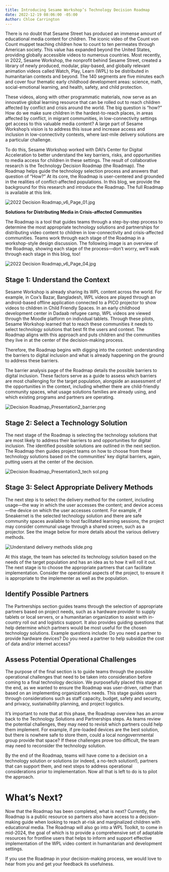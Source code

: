 ```yaml
---
title: Introducing Sesame Workshop’s Technology Decision Roadmap
date: 2022-12-19 08:06:00 -05:00
Author: Chloe Carrington
---
```


There is no doubt that Sesame Street has produced an immense amount of educational media content for children. The iconic video of the Count von Count muppet teaching children how to count to ten permeates through American society. This value has expanded beyond the United States, providing globally accessible videos to numerous countries. Most recently, in 2022, Sesame Workshop, the nonprofit behind Sesame Street, created a library of newly produced, modular, play-based, and globally relevant animation videos called Watch, Play, Learn (WPL) to be distributed in humanitarian contexts and beyond. The 140 segments are five minutes each and cover four thematic early childhood development areas: science, math, social-emotional learning, and health, safety, and child protection.

<!--more-->

These videos, along with other programmatic materials, now serve as an innovative global learning resource that can be rolled out to reach children affected by conflict and crisis around the world. The big question is “how?” How do we make sure children in the hardest-to-reach places, in areas affected by conflict, in migrant communities, in low-connectivity settings get access to this valuable media content? A large part of Sesame Workshop’s vision is to address this issue and increase access and inclusion in low-connectivity contexts, where last-mile delivery solutions are a particular challenge.

To do this, Sesame Workshop worked with DAI’s Center for Digital Acceleration to better understand the key barriers, risks, and opportunities to media access for children in these settings. The result of collaborative research is the Technology Decision Roadmap (the Roadmap). The Roadmap helps guide the technology selection process and answers that question of “How?” At its core, the Roadmap is user-centered and grounded in the realities of conflict-affected populations. In this blog, we provide the background for this research and introduce the Roadmap. The full Roadmap is available at this link.

![2022 Decision Roadmap_v6_Page_01.jpg](/uploads/2022%20Decision%20Roadmap_v6_Page_01.jpg)

**Solutions for Distributing Media in Crisis-affected Communities**

The Roadmap is a tool that guides teams through a step-by-step process to determine the most appropriate technology solutions and partnerships for distributing video content to children in low-connectivity and crisis-affected communities. Teams work through each stage of the Roadmap in a workshop-style design discussion. The following image is an overview of the Roadmap, showing each stage of the process—don’t worry, we’ll walk through each stage in this blog, too!

![2022 Decision Roadmap_v6_Page_04.jpg](/uploads/2022%20Decision%20Roadmap_v6_Page_04.jpg)

## **Stage 1: Understand the Context**

Sesame Workshop is already sharing its WPL content across the world. For example, in Cox’s Bazar, Bangladesh, WPL videos are played through an android-based offline application connected to a PICO projector to show videos to children in Child Friendly Spaces. In an early childhood development center in Dadaab refugee camp, WPL videos are viewed through the Moodle platform on individual tablets. Through these pilots, Sesame Workshop learned that to reach these communities it needs to select technology solutions that best fit the users and context. The Roadmap aligns with this approach and puts children and the communities they live in at the center of the decision-making process.

Therefore, the Roadmap begins with digging into the context: understanding the barriers to digital inclusion and what is already happening on the ground to address these barriers.

The barrier analysis page of the Roadmap details the possible barriers to digital inclusion. These factors serve as a guide to assess which barriers are most challenging for the target population, alongside an assessment of the opportunities in the context, including whether there are child-friendly community spaces, what usage solutions families are already using, and which existing programs and partners are operating.

![Decision Roadmap_Presentation2_barrier.png](/uploads/Decision%20Roadmap_Presentation2_barrier.png)

## Stage 2: Select a Technology Solution

The next stage of the Roadmap is selecting the technology solutions that are most likely to address their barriers to and opportunities for digital inclusion. The identified possible solutions are outlined in the next section. The Roadmap then guides project teams on how to choose from these technology solutions based on the communities’ key digital barriers, again, putting users at the center of the decision.

![Decision Roadmap_Presentation3_tech sol.png](/uploads/Decision%20Roadmap_Presentation3_tech%20sol.png)

## Stage 3: Select Appropriate Delivery Methods

The next step is to select the delivery method for the content, including usage—the way in which the user accesses the content; and device access—the device on which the user accesses content. For example, if Sneakernet is the selected technology solution and there are safe community spaces available to host facilitated learning sessions, the project may consider communal usage through a shared screen, such as a projector. See the image below for more details about the various delivery methods.

![Understand delivery methods slide.png](/uploads/Understand%20delivery%20methods%20slide.png)

At this stage, the team has selected its technology solution based on the needs of the target population and has an idea as to how it will roll it out. The next stage is to choose the appropriate partners that can facilitate implementation. Consider the operational aspects of the project, to ensure it is appropriate to the implementer as well as the population.

## **Identify Possible Partners**

The Partnerships section guides teams through the selection of appropriate partners based on project needs, such as a hardware provider to supply tablets or local servers, or a humanitarian organization to assist with in-country roll out and logistics support. It also provides guiding questions that help determine which partners would be most useful for the chosen technology solutions. Example questions include: Do you need a partner to provide hardware devices? Do you need a partner to help subsidize the cost of data and/or internet access?

## **Assess Potential Operational Challenges**

The purpose of the final section is to guide teams through the possible operational challenges that need to be taken into consideration before coming to a final technology decision. We purposefully placed this stage at the end, as we wanted to ensure the Roadmap was user-driven, rather than based on an implementing organization’s needs. This stage guides users through considerations such as staff capacity, budget, safety and security, and privacy, sustainability planning, and project logistics.

It’s important to note that at this phase, the Roadmap overview has an arrow back to the Technology Solutions and Partnerships steps. As teams review the potential challenges, they may need to revisit which partners could help them implement. For example, if pre-loaded devices are the best solution, but there is nowhere safe to store them, could a local nongovernmental group provide that space? If these challenges prove too difficult, the team may need to reconsider the technology solution.

By the end of the Roadmap, teams will have come to a decision on a technology solution or solutions (or indeed, a no-tech solution!), partners that can support them, and next steps to address operational considerations prior to implementation. Now all that is left to do is to pilot the approach.

# **What’s Next?**

Now that the Roadmap has been completed, what is next? Currently, the Roadmap is a public resource so partners also have access to a decision-making guide when looking to reach at-risk and marginalized children with educational media. The Roadmap will also go into a WPL Toolkit, to come in mid-2024, the goal of which is to provide a comprehensive set of adaptable resources for frontline users that helps to inform and support effective implementation of the WPL video content in humanitarian and development settings​.

If you use the Roadmap in your decision-making process, we would love to hear from you and get your feedback its usefulness.